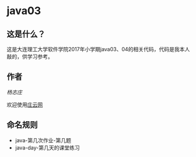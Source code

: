 # java03

## 这是什么？

这是大连理工大学软件学院2017年小学期java03、04的相关代码，代码是我本人敲的，供学习参考。

## 作者

*杨志庄*  

欢迎使用[庄云网](https://zhuangcloud.cn/)

## 命名规则

* java-第几次作业-第几题
* java-day-第几天的课堂练习
